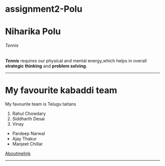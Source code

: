 # assignment2-Polu
# Niharika Polu
###### Tennis

***Tennis*** requires our physical and mental energy,which helps in overall **strategic thinking** and **problem solving**.

____
# My favourite kabaddi team
My favourite team is Telugu taitans
1. Rahul Chowdary
2. Siddharth Desai
3. Vinay

* Pardeep Narwal
* Ajay Thakur
* Manjeet Chillar

[Aboutmelink](AboutMe.md)

---


